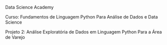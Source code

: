Data Science Academy

Curso: Fundamentos de Linguagem Python Para Análise de Dados e Data Science

Projeto 2: Análise Exploratória de Dados em Linguagem Python Para a Área de Varejo
